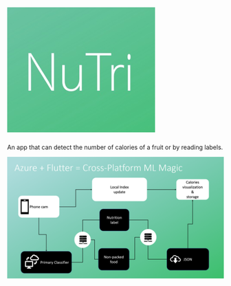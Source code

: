 # ![Alt text](https://github.com/dhruvpatelgeek/NuTri/blob/master/WhatsApp%20Image%202019-01-27%20at%2010.17.10%20AM.jpeg)
An app that can detect the number of calories of a fruit or by reading labels.

![Alt text](https://github.com/dhruvpatelgeek/NuTri/blob/master/N-2.png)

